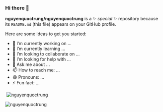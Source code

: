 ### Hi there 👋


**nguyenquoctrung/nguyenquoctrung** is a ✨ _special_ ✨ repository because its `README.md` (this file) appears on your GitHub profile.

Here are some ideas to get you started:

- 🔭 I’m currently working on ...
- 🌱 I’m currently learning ...
- 👯 I’m looking to collaborate on ...
- 🤔 I’m looking for help with ...
- 💬 Ask me about ...
- 📫 How to reach me: ...
- 😄 Pronouns: ...
- ⚡ Fun fact: ...


<p>&nbsp;<img align="center" src="https://github-readme-stats.vercel.app/api?username=nguyenquoctrung&show_icons=true&locale=en" alt="nguyenquoctrung" /></p>

<p><img align="center" src="https://github-readme-streak-stats.herokuapp.com/?user=nguyenquoctrung" alt="nguyenquoctrung" /></p>
